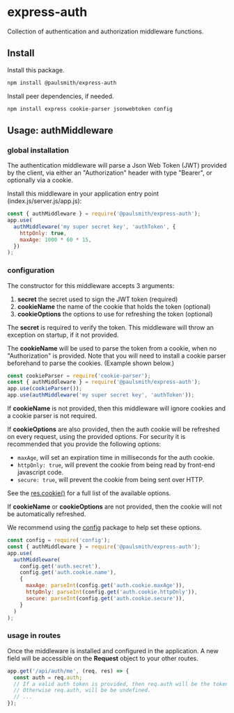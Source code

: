 # express-auth

Collection of authentication and authorization middleware functions.

## Install

Install this package.

```bash
npm install @paulsmith/express-auth
```

Install peer dependencies, if needed.

```bash
npm install express cookie-parser jsonwebtoken config
```

## Usage: authMiddleware

### global installation

The authentication middleware will parse a Json Web Token (JWT) provided by the client,
via either an "Authorization" header with type "Bearer", or optionally via a cookie.

Install this middleware in your application entry point (index.js/server.js/app.js):

```js
const { authMiddleware } = require('@paulsmith/express-auth');
app.use(
  authMiddleware('my super secret key', 'authToken', {
    httpOnly: true,
    maxAge: 1000 * 60 * 15,
  })
);
```

### configuration

The constructor for this middleware accepts 3 arguments:

1. **secret** the secret used to sign the JWT token (required)
2. **cookieName** the name of the cookie that holds the token (optional)
3. **cookieOptions** the options to use for refreshing the token (optional)

The **secret** is required to verify the token. This middleware will throw an exception on startup, if it not provided.

The **cookieName** will be used to parse the token from a cookie, when no "Authorization" is provided. Note that you will need to install a cookie parser beforehand to parse the cookies. (Example shown below.)

```js
const cookieParser = require('cookie-parser');
const { authMiddleware } = require('@paulsmith/express-auth');
app.use(cookieParser());
app.use(authMiddleware('my super secret key', 'authToken'));
```

If **cookieName** is not provided, then this middleware will ignore cookies and a cookie parser is not required.

If **cookieOptions** are also provided, then the auth cookie will be refreshed on every request, using the provided options. For security it is recommended that you provide the following options:

- `maxAge`, will set an expiration time in milliseconds for the auth cookie.
- `httpOnly: true`, will prevent the cookie from being read by front-end javascript code.
- `secure: true`, will prevent the cookie from being sent over HTTP.

See the [res.cookie()](https://expressjs.com/en/4x/api.html#res.cookie) for a full list of the available options.

If **cookieName** or **cookieOptions** are not provided, then the cookie will not be automatically refreshed.

We recommend using the [config](https://www.npmjs.com/package/config) package to help set these options.

```js
const config = require('config');
const { authMiddleware } = require('@paulsmith/express-auth');
app.use(
  authMiddleware(
    config.get('auth.secret'), 
    config.get('auth.cookie.name'), 
    {
      maxAge: parseInt(config.get('auth.cookie.maxAge')),
      httpOnly: parseInt(config.get('auth.cookie.httpOnly')),
      secure: parseInt(config.get('auth.cookie.secure')),
    }
  )
);
```

### usage in routes

Once the middleware is installed and configured in the application. A new field will be accessible on the **Request** object to your other routes.

```js
app.get('/api/auth/me', (req, res) => {
  const auth = req.auth;
  // If a valid auth token is provided, then req.auth will be the token's payload.
  // Otherwise req.auth, will be be undefined.
  // ...
});
```

